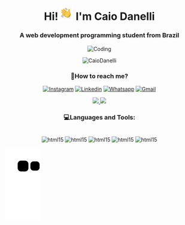 <h1 align="center"> Hi!<img alt="Night Coding" src="https://raw.githubusercontent.com/nguyenanhung/nguyenanhung/master/assets/Hand%20Wave.gif" width='40'/> I'm Caio Danelli </h1> 
<h3 align="center"> A web development programming student from Brazil </h3>

<div align="center">
<img align="center" alt="Coding" width="400" height="400" src="https://media1.giphy.com/media/v1.Y2lkPTc5MGI3NjExZnJscDV2dGhtcnVpODNwZDV0d2NobjIyODU4NGEycXBkeGE0c3B3aiZlcD12MV9pbnRlcm5hbF9naWZfYnlfaWQmY3Q9cw/9P0RcI5rYFe7tQDlQ0/giphy.gif")>
</div>

<p align="center"> <img src="https://komarev.com/ghpvc/?username=CaioDanelli&label=Profile%20views&color=0e75b6&style=flat" alt="CaioDanelli" /> </p>
<h3 align="center"> 🔎How to reach me?</h3>

<div align="center">
    
[![Instagram](https://img.shields.io/badge/Instagram-E4405F?style=for-the-badge&logo=instagram&logoColor=white
)](https://www.instagram.com/cainhoow/)
[![Linkedin](https://img.shields.io/badge/LinkedIn-0077B5?style=for-the-badge&logo=linkedin&logoColor=white
)](https://www.linkedin.com/in/caio-danelli-4039b1252/)
[![Whatsapp](https://img.shields.io/badge/WhatsApp-25D366?style=for-the-badge&logo=whatsapp&logoColor=white
)](https://api.whatsapp.com/send?phone=5516997660115)
[![Gmail](https://img.shields.io/badge/Gmail-D14836?style=for-the-badge&logo=gmail&logoColor=white
)](mailto:caioc2001@gmail.com?subject=&body=)
    
<div align="center">
  <a href="https://github.com/CaioDanelli">
    <img height="150em" src="https://github-readme-stats.vercel.app/api?username=CaioDanelli&count_private=true&include_all_commits=true&show_icons=true&theme=tokyonight&hide_border=false&show_owner=true"/>
    <img height="150em" src="https://github-readme-stats.vercel.app/api/top-langs/?username=CaioDanelli&theme=tokyonight&hide_border=false&&layout=compact"/>
  </a>
</div>

</div>

<h3 align="center"> 💻Languages and Tools: </h3>
<div align="center" style="diplay: inline_block"><br/> 
    <img align="center" alt="html15" src="https://img.shields.io/badge/HTML5-E34F26?style=for-the-badge&logo=html5&logoColor=white"/>
    <img align="center" alt="html15" src="https://img.shields.io/badge/CSS3-1572B6?style=for-the-badge&logo=css3&logoColor=white"/>
    <img align="center" alt="html15" src="https://img.shields.io/badge/JavaScript-F7DF1E?style=for-the-badge&logo=javascript&logoColor=black"/>
    <img align="center" alt="html15" src="https://img.shields.io/badge/Adobe%20Photoshop-31A8FF?style=for-the-badge&logo=Adobe%20Photoshop&logoColor=black"/>
    <img align="center" alt="html15" src="https://img.shields.io/badge/Wordpress-21759B?style=for-the-badge&logo=wordpress&logoColor=white"/>
</div> 
  
![snake gif](https://github.com/CaioDanelli/CaioDanelli/blob/output/github-contribution-grid-snake.svg)
